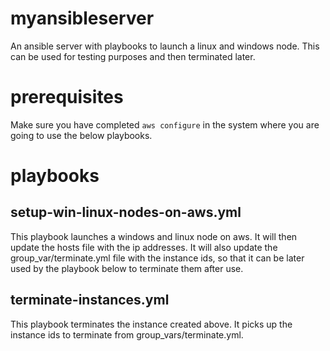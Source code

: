 # myansibleserver
An ansible server with playbooks to launch a linux and windows node. This can be used for testing purposes and then terminated later.

# prerequisites
Make sure you have completed `aws configure` in the system where you are going to use the below playbooks.

# playbooks
## setup-win-linux-nodes-on-aws.yml  
This playbook launches a windows and linux node on aws. It will then update the hosts file with the ip addresses. It will also update the group_var/terminate.yml file with the instance ids, so that it can be later used by the playbook below to terminate them after use.

## terminate-instances.yml
This playbook terminates the instance created above. It picks up the instance ids to terminate from group_vars/terminate.yml.
